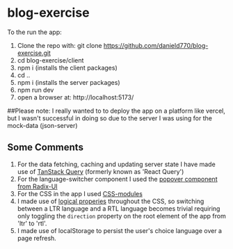 # blog-exercise
To the run the app:

1) Clone the repo with: git clone https://github.com/danield770/blog-exercise.git
2) cd blog-exercise/client
3) npm i (installs the client packages)
4) cd ..
5) npm i (installs the server packages)
6) npm run dev
7) open a browser at: http://localhost:5173/

##Please note:
I really wanted to to deploy the app on a platform like vercel, but I wasn't successful in doing so due to the server I was using for the mock-data (json-server)

## Some Comments

1) For the data fetching, caching and updating server state I have made use of [TanStack Query](https://tanstack.com/query/v4) (formerly known as 'React Query') 
2) For the language-switcher component I used the [popover component from Radix-UI](https://www.radix-ui.com/docs/primitives/components/popover)
3) For the CSS in the app I used [CSS-modules](https://github.com/css-modules/css-modules)
4) I made use of [logical properies](https://developer.mozilla.org/en-US/docs/Web/CSS/CSS_logical_properties_and_values) throughout the CSS, so switching between a LTR language and a RTL language becomes trivial requiring only toggling the `direction` property on the root element of the app from 'ltr' to 'rtl'.
5) I made use of localStorage to persist the user's choice language over a page refresh.

